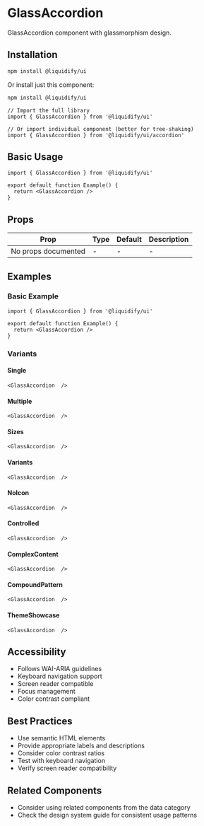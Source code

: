 # GlassAccordion

GlassAccordion component with glassmorphism design.

## Installation

```bash
npm install @liquidify/ui
```

Or install just this component:

```bash
npm install @liquidify/ui
```

```tsx
// Import the full library
import { GlassAccordion } from '@liquidify/ui'

// Or import individual component (better for tree-shaking)
import { GlassAccordion } from '@liquidify/ui/accordion'
```

## Basic Usage

```tsx
import { GlassAccordion } from '@liquidify/ui'

export default function Example() {
  return <GlassAccordion />
}
```

## Props

| Prop | Type | Default | Description |
|------|------|---------|-------------|
| No props documented | - | - | - |

## Examples

### Basic Example

```tsx
import { GlassAccordion } from '@liquidify/ui'

export default function Example() {
  return <GlassAccordion />
}
```

### Variants

#### Single

```tsx
<GlassAccordion  />
```

#### Multiple

```tsx
<GlassAccordion  />
```

#### Sizes

```tsx
<GlassAccordion  />
```

#### Variants

```tsx
<GlassAccordion  />
```

#### NoIcon

```tsx
<GlassAccordion  />
```

#### Controlled

```tsx
<GlassAccordion  />
```

#### ComplexContent

```tsx
<GlassAccordion  />
```

#### CompoundPattern

```tsx
<GlassAccordion  />
```

#### ThemeShowcase

```tsx
<GlassAccordion  />
```



## Accessibility

- Follows WAI-ARIA guidelines
- Keyboard navigation support
- Screen reader compatible
- Focus management
- Color contrast compliant

## Best Practices

- Use semantic HTML elements
- Provide appropriate labels and descriptions
- Consider color contrast ratios
- Test with keyboard navigation
- Verify screen reader compatibility

## Related Components

- Consider using related components from the data category
- Check the design system guide for consistent usage patterns
